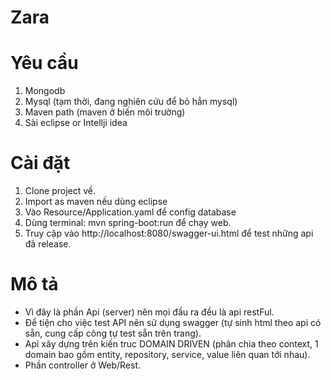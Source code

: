 # Zara
# Yêu cầu 
1. Mongodb
2. Mysql (tạm thời, đang nghiên cứu để bỏ hẳn mysql)
3. Maven path (maven ở biến môi trường)
4. Sài eclipse or Intellji idea

# Cài đặt
1. Clone project về.
2. Import as maven nếu dùng eclipse
3. Vào Resource/Application.yaml để config database
4. Dùng terminal: mvn spring-boot:run để chạy web.
5. Truy cập vào http://localhost:8080/swagger-ui.html để test những api đã release.

# Mô tả

- Vì đây là phần Api (server) nên mọi đầu ra đều là api restFul.
- Để tiện cho việc test API nên sử dụng swagger (tự sinh html theo api có sẵn, cung cấp công tự test sẵn trên trang).
- Api xây dựng trên kiến truc DOMAIN DRIVEN (phân chia theo context, 1 domain bao gồm entity, repository, service, value liên quan tới nhau).
- Phần controller ở Web/Rest.
